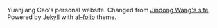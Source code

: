 Yuanjiang Cao's personal website. Changed from [Jindong Wang's site](https://jd92.wang/). Powered by <a href="http://jekyllrb.com/" target="_blank">Jekyll</a> with <a href="https://github.com/alshedivat/al-folio">al-folio</a> theme.
